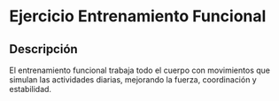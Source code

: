 # Ejercicio Entrenamiento Funcional

## Descripción
El entrenamiento funcional trabaja todo el cuerpo con movimientos que simulan las actividades diarias, mejorando la fuerza, coordinación y estabilidad.
